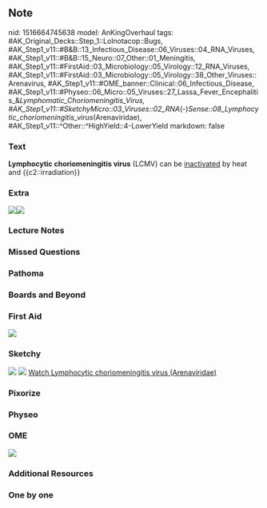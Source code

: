 ## Note
nid: 1516664745638
model: AnKingOverhaul
tags: #AK_Original_Decks::Step_1::Lolnotacop::Bugs, #AK_Step1_v11::#B&B::13_Infectious_Disease::06_Viruses::04_RNA_Viruses, #AK_Step1_v11::#B&B::15_Neuro::07_Other::01_Meningitis, #AK_Step1_v11::#FirstAid::03_Microbiology::05_Virology::12_RNA_Viruses, #AK_Step1_v11::#FirstAid::03_Microbiology::05_Virology::38_Other_Viruses::Arenavirus, #AK_Step1_v11::#OME_banner::Clinical::06_Infectious_Disease, #AK_Step1_v11::#Physeo::06_Micro::05_Viruses::27_Lassa_Fever_Encephalitis_&_Lymphomatic_Choriomeningitis_Virus, #AK_Step1_v11::#SketchyMicro::03_Viruses::02_RNA_(-)_Sense::08_Lymphocytic_choriomeningitis_virus_(Arenaviridae), #AK_Step1_v11::^Other::^HighYield::4-LowerYield
markdown: false

### Text
<b>Lymphocytic choriomeningitis virus</b> (LCMV) can be
<u>inactivated</u> by heat and {{c2::irradiation}}

### Extra
<img src="paste-6043018985942.jpg"><img src=
"paste-6021544149461.jpg">

### Lecture Notes


### Missed Questions


### Pathoma


### Boards and Beyond


### First Aid
<img src="paste-71322226917379.jpg">

### Sketchy
<img src="paste-57745835294723.jpg"> <img src=
"paste-d5247b3af9f0650374af3614baf2c4798ffa27cc.png"> <a href=
"https://dashboard.sketchy.com/study/medical/courses/medical-microbiology/units/medical-microbiology-viruses/videos/medical-microbiology-viruses-rna-viruses-negative-sense-lymphocytic-choriomeningitis-virus-arenaviridae?utm_source=anki&utm_medium=partnership&utm_campaign=february_update&utm_content=medical">
Watch Lymphocytic choriomeningitis virus (Arenaviridae)</a>

### Pixorize


### Physeo


### OME
<div class="ome-widget">
  <a href=
  "https://onlinemeded.org/spa/infectious-disease?ref=anki"><img src="_OME_AnkiFlashcards_Topic_2.png"></a>
</div>

### Additional Resources


### One by one

